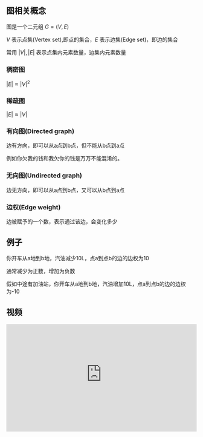 ## 图相关概念
图是一个二元组 $G=(V,E)$

$V$ 表示点集(Vertex set),即点的集合，$E$ 表示边集(Edge set)，即边的集合

常用 $|V|,|E|$ 表示点集内元素数量，边集内元素数量

### 稠密图
$|E|\approx|V|^2$

### 稀疏图
$|E|\approx |V|$

### 有向图(Directed graph)
边有方向，即可以从a点到b点，但不能从b点到a点

例如你欠我的钱和我欠你的钱是万万不能混淆的。

### 无向图(Undirected graph)
边无方向，即可以从a点到b点，又可以从b点到a点

### 边权(Edge weight)
边被赋予的一个数，表示通过该边，会变化多少

## 例子
你开车从a地到b地，汽油减少10L，点a到点b的边的边权为10

通常减少为正数，增加为负数

假如中途有加油站，你开车从a地到b地，汽油增加10L，点a到点b的边的边权为-10
## 视频

<div style = "position: relative; width: 100%; height: 0; padding-bottom: 56.25%;">
    <iframe style = "position: absolute; top: 0; left: 0; width: 100%;height: 100%;" frameborder="0" allowFullScreen="true" src="https://wiki-58c2.obs.myhuaweicloud.com:443/%E5%9B%BE%E7%9A%84%E6%A6%82%E5%BF%B5%EF%BC%8C%E9%82%BB%E6%8E%A5%E7%9F%A9%E9%98%B5%E5%92%8Cvector%E5%BB%BA%E5%9B%BE.mp4?AccessKeyId=ELA8MJ5R84QLXCTFQQ1R&Expires=1689426204&Signature=U7WsJOlbBjv7BYC9goti72hR028%3D"></iframe>
</div>
